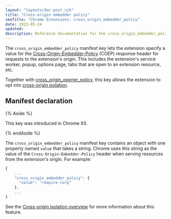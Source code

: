```yaml
---
layout: "layouts/doc-post.njk"
title: "Cross-origin embedder policy"
seoTitle: "Chrome Extensions: cross_origin_embedder_policy"
date: 2023-05-24
updated:
description: Reference documentation for the cross_origin_embedder_policy property of manifest.json.
---
```


The `cross_origin_embedder_policy` manifest key lets the extension specify a value for the
[Cross-Origin-Embedder-Policy][mdn-coep] (COEP) response header for requests to the extension's
origin.  This includes the extension's service worker, popup, options page, tabs that are open to an extension resource, etc.

Together with [cross_origin_opener_policy][doc-coop], this key allows the extension to opt
into [cross-origin isolation][doc-coi].

## Manifest declaration

{% Aside %}

This key was introduced in Chrome 93.

{% endAside %}

The `cross_origin_embedder_policy` manifest key contains an object with one
property named `value` that takes a string. Chrome uses this string as the value of the
`Cross-Origin-Embedder-Policy` header when serving resources from the extension's origin. For
example:

```js
{
    ...
    "cross_origin_embedder_policy": {
      "value": "require-corp"
    },
    ...
}
```

See the [Cross-origin isolation overview][doc-coi] for more information about this feature.

[doc-coi]: /docs/extensions/mv3/cross-origin-isolation/
[doc-coop]: /docs/extensions/mv3/manifest/cross_origin_opener_policy/
[mdn-coep]: https://developer.mozilla.org/docs/Web/HTTP/Headers/Cross-Origin-Embedder-Policy
